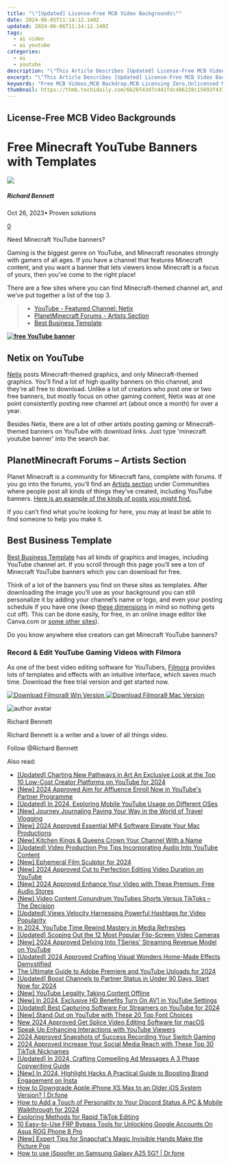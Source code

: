 ```yaml
---
title: "\"[Updated] License-Free MCB Video Backgrounds\""
date: 2024-06-05T11:14:12.140Z
updated: 2024-06-06T11:14:12.140Z
tags:
  - ai video
  - ai youtube
categories:
  - ai
  - youtube
description: "\"This Article Describes [Updated] License-Free MCB Video Backgrounds\""
excerpt: "\"This Article Describes [Updated] License-Free MCB Video Backgrounds\""
keywords: "Free MCB Videos,MCB Backdrop,MCB Licensing Zero,Unlicensed MCB Bgd,No Cost MCB Bgs,MCB Backgrounds Free,Open Access MCB Bgs"
thumbnail: https://thmb.techidaily.com/6b26f43d7c441fdc486228c15693f43761df84b70dc520fe3fec90378bd8cb5b.jpg
---
```


## License-Free MCB Video Backgrounds

# Free Minecraft YouTube Banners with Templates

![](https://images.wondershare.com/filmora/article-images/richard-bennett.jpg)

##### Richard Bennett

 Oct 26, 2023• Proven solutions

[0](#commentsBoxSeoTemplate)

Need Minecraft YouTube banners?

Gaming is the biggest genre on YouTube, and Minecraft resonates strongly with gamers of all ages. If you have a channel that features Minecraft content, and you want a banner that lets viewers know Minecraft is a focus of yours, then you’ve come to the right place!

There are a few sites where you can find Minecraft-themed channel art, and we’ve put together a list of the top 3.

> * [YouTube - Featured Channel: Netix](#netix)
> * [PlanetMinecraft Forums - Artists Section](#planetminecraft)
> * [Best Business Template](#bbt)

[**![free YouTube banner](https://images.wondershare.com/filmora/article-images/50-free-youtube-banners-banner.jpg)**](https://tools.techidaily.com/wondershare/filmora/download/)

## Netix on YouTube

[Netix](https://www.youtube.com/channel/UCLW2fOeUEhu7kBvZwlOTZ4A/featured) posts Minecraft-themed graphics, and only Minecraft-themed graphics. You'll find a lot of high quality banners on this channel, and they're all free to download. Unlike a lot of creators who post one or two free banners, but mostly focus on other gaming content, Netix was at one point consistently posting new channel art (about once a month) for over a year.

Besides Netix, there are a lot of other artists posting gaming or Minecraft-themed banners on YouTube with download links. Just type 'minecraft youtube banner' into the search bar.

## PlanetMinecraft Forums – Artists Section

Planet Minecraft is a community for Minecraft fans, complete with forums. If you go into the forums, you’ll find an [Artists section](https://www.planetminecraft.com/forums/communities/artists) under Communities where people post all kinds of things they’ve created, including YouTube banners. [Here is an example of the kinds of posts you might find.](https://www.planetminecraft.com/forums/communities/artists/minecraft-youtube-banner-templat-441572/)

If you can’t find what you’re looking for here, you may at least be able to find someone to help you make it.

## Best Business Template

[Best Business Template](https://www.soccerbbc.com/11525/minecraft-youtube-banner.html) has all kinds of graphics and images, including YouTube channel art. If you scroll through this page you’ll see a ton of Minecraft YouTube banners which you can download for free.

Think of a lot of the banners you find on these sites as templates. After downloading the image you’ll use as your background you can still personalize it by adding your channel’s name or logo, and even your posting schedule if you have one (keep [these dimensions](https://tools.techidaily.com/wondershare/filmora/download/) in mind so nothing gets cut off). This can be done easily, for free, in an online image editor like Canva.com or [some other sites](https://tools.techidaily.com/wondershare/filmora/download/)).

Do you know anywhere else creators can get Minecraft YouTube banners?

### Record & Edit YouTube Gaming Videos with Filmora

As one of the best video editing software for YouTubers, [Filmora](https://tools.techidaily.com/wondershare/filmora/download/) provides lots of templates and effects with an intuitive interface, which saves much time. Download the free trial version and get started now.

[![Download Filmora9 Win Version](https://images.wondershare.com/filmora/guide/download-btn-win.jpg) ](https://tools.techidaily.com/wondershare/filmora/download/) [![Download Filmora9 Mac Version](https://images.wondershare.com/filmora/guide/download-btn-mac.jpg) ](https://tools.techidaily.com/wondershare/filmora/download/)

![author avatar](https://images.wondershare.com/filmora/article-images/richard-bennett.jpg)

Richard Bennett

Richard Bennett is a writer and a lover of all things video.

Follow @Richard Bennett

<span class="atpl-alsoreadstyle">Also read:</span>
<div><ul>
<li><a href="https://facebook-video-footage.techidaily.com/updated-charting-new-pathways-in-art-an-exclusive-look-at-the-top-10-low-cost-creator-platforms-on-youtube-for-2024/"><u>[Updated] Charting New Pathways in Art  An Exclusive Look at the Top 10 Low-Cost Creator Platforms on YouTube for 2024</u></a></li>
<li><a href="https://facebook-video-footage.techidaily.com/new-2024-approved-aim-for-affluence-enroll-now-in-youtubes-partner-programme/"><u>[New] 2024 Approved  Aim for Affluence  Enroll Now in YouTube's Partner Programme</u></a></li>
<li><a href="https://facebook-video-footage.techidaily.com/updated-in-2024-exploring-mobile-youtube-usage-on-different-oses/"><u>[Updated] In 2024, Exploring Mobile YouTube Usage on Different OSes</u></a></li>
<li><a href="https://facebook-video-footage.techidaily.com/new-journey-journaling-paving-your-way-in-the-world-of-travel-vlogging/"><u>[New] Journey Journaling  Paving Your Way in the World of Travel Vlogging</u></a></li>
<li><a href="https://facebook-video-footage.techidaily.com/new-2024-approved-essential-mp4-software-elevate-your-mac-productions/"><u>[New] 2024 Approved  Essential MP4 Software  Elevate Your Mac Productions</u></a></li>
<li><a href="https://facebook-video-footage.techidaily.com/new-kitchen-kings-and-queens-crown-your-channel-with-a-name/"><u>[New] Kitchen Kings & Queens  Crown Your Channel With a Name</u></a></li>
<li><a href="https://facebook-video-footage.techidaily.com/updated-video-production-pro-tips-incorporating-audio-into-youtube-content/"><u>[Updated] Video Production Pro Tips  Incorporating Audio Into YouTube Content</u></a></li>
<li><a href="https://facebook-video-footage.techidaily.com/new-ephemeral-film-sculptor-for-2024/"><u>[New] Ephemeral Film Sculptor for 2024</u></a></li>
<li><a href="https://facebook-video-footage.techidaily.com/new-2024-approved-cut-to-perfection-editing-video-duration-on-youtube/"><u>[New] 2024 Approved  Cut to Perfection  Editing Video Duration on YouTube</u></a></li>
<li><a href="https://facebook-video-footage.techidaily.com/new-2024-approved-enhance-your-video-with-these-premium-free-audio-stores/"><u>[New] 2024 Approved  Enhance Your Video with These Premium, Free Audio Stores</u></a></li>
<li><a href="https://facebook-video-footage.techidaily.com/new-video-content-conundrum-youtubes-shorts-versus-tiktoks-the-decision/"><u>[New] Video Content Conundrum  YouTubes Shorts Versus TikToks – The Decision</u></a></li>
<li><a href="https://facebook-video-footage.techidaily.com/updated-views-velocity-harnessing-powerful-hashtags-for-video-popularity/"><u>[Updated] Views Velocity  Harnessing Powerful Hashtags for Video Popularity</u></a></li>
<li><a href="https://facebook-video-footage.techidaily.com/in-2024-youtube-time-rewind-mastery-in-media-refreshes/"><u>In 2024, YouTube Time Rewind  Mastery in Media Refreshes</u></a></li>
<li><a href="https://facebook-video-footage.techidaily.com/updated-scoping-out-the-12-most-popular-flip-screen-video-cameras/"><u>[Updated] Scoping Out the 12 Most Popular Flip-Screen Video Cameras</u></a></li>
<li><a href="https://facebook-video-footage.techidaily.com/new-2024-approved-delving-into-tseries-streaming-revenue-model-on-youtube/"><u>[New] 2024 Approved  Delving Into TSeries' Streaming Revenue Model on YouTube</u></a></li>
<li><a href="https://facebook-video-footage.techidaily.com/updated-2024-approved-crafting-visual-wonders-home-made-effects-demystified/"><u>[Updated] 2024 Approved  Crafting Visual Wonders  Home-Made Effects Demystified</u></a></li>
<li><a href="https://facebook-video-footage.techidaily.com/the-ultimate-guide-to-adobe-premiere-and-youtube-uploads-for-2024/"><u>The Ultimate Guide to Adobe Premiere and YouTube Uploads for 2024</u></a></li>
<li><a href="https://facebook-video-footage.techidaily.com/updated-boost-channels-to-partner-status-in-under-90-days-start-now-for-2024/"><u>[Updated] Boost Channels to Partner Status in Under 90 Days, Start Now for 2024</u></a></li>
<li><a href="https://facebook-video-footage.techidaily.com/new-youtube-legality-taking-content-offline/"><u>[New] YouTube Legality  Taking Content Offline</u></a></li>
<li><a href="https://facebook-video-footage.techidaily.com/new-in-2024-exclusive-hd-benefits-turn-on-av1-in-youtube-settings/"><u>[New] In 2024, Exclusive HD Benefits  Turn On AV1 in YouTube Settings</u></a></li>
<li><a href="https://facebook-video-footage.techidaily.com/updated-best-capturing-software-for-streamers-on-youtube-for-2024/"><u>[Updated] Best Capturing Software For Streamers on YouTube for 2024</u></a></li>
<li><a href="https://youtube-help.techidaily.com/new-stand-out-on-youtube-with-these-20-top-font-choices/"><u>[New] Stand Out on YouTube with These 20 Top Font Choices</u></a></li>
<li><a href="https://smart-video-creator.techidaily.com/new-2024-approved-get-splice-video-editing-software-for-macos/"><u>New 2024 Approved Get Splice Video Editing Software for macOS</u></a></li>
<li><a href="https://extra-resources.techidaily.com/speak-up-enhancing-interactions-with-youtube-viewers/"><u>Speak Up  Enhancing Interactions with YouTube Viewers</u></a></li>
<li><a href="https://screen-capture.techidaily.com/2024-approved-snapshots-of-success-recording-your-switch-gaming/"><u>2024 Approved  Snapshots of Success  Recording Your Switch Gaming</u></a></li>
<li><a href="https://tiktok-videos.techidaily.com/2024-approved-increase-your-social-media-reach-with-these-top-30-tiktok-nicknames/"><u>2024 Approved  Increase Your Social Media Reach with These Top 30 TikTok Nicknames</u></a></li>
<li><a href="https://facebook-video-content.techidaily.com/updated-in-2024-crafting-compelling-ad-messages-a-3-phase-copywriting-guide/"><u>[Updated] In 2024, Crafting Compelling Ad Messages  A 3 Phase Copywriting Guide</u></a></li>
<li><a href="https://instagram-video-recordings.techidaily.com/new-in-2024-highlight-hacks-a-practical-guide-to-boosting-brand-engagement-on-insta/"><u>[New] In 2024, Highlight Hacks  A Practical Guide to Boosting Brand Engagement on Insta</u></a></li>
<li><a href="https://techidaily.com/how-to-downgrade-apple-iphone-xs-max-to-an-older-ios-system-version-drfone-by-drfone-ios-system-repair-ios-system-repair/"><u>How to Downgrade Apple iPhone XS Max to an Older iOS System Version? | Dr.fone</u></a></li>
<li><a href="https://discord-videos.techidaily.com/how-to-add-a-touch-of-personality-to-your-discord-status-a-pc-and-mobile-walkthrough-for-2024/"><u>How to Add a Touch of Personality to Your Discord Status  A PC & Mobile Walkthrough for 2024</u></a></li>
<li><a href="https://tiktok-video-recordings.techidaily.com/exploring-methods-for-rapid-tiktok-editing/"><u>Exploring Methods for Rapid TikTok Editing</u></a></li>
<li><a href="https://android-unlock.techidaily.com/10-easy-to-use-frp-bypass-tools-for-unlocking-google-accounts-on-asus-rog-phone-8-pro-by-drfone-android/"><u>10 Easy-to-Use FRP Bypass Tools for Unlocking Google Accounts On Asus ROG Phone 8 Pro</u></a></li>
<li><a href="https://snapchat-videos.techidaily.com/new-expert-tips-for-snapchats-magic-invisible-hands-make-the-picture-pop/"><u>[New] Expert Tips for Snapchat's Magic  Invisible Hands Make the Picture Pop</u></a></li>
<li><a href="https://change-location.techidaily.com/how-to-use-ispoofer-on-samsung-galaxy-a25-5g-drfone-by-drfone-virtual-android/"><u>How to use iSpoofer on Samsung Galaxy A25 5G? | Dr.fone</u></a></li>
</ul></div>

<ins class="adsbygoogle"
      style="display:block"
      data-ad-client="ca-pub-7571918770474297"
      data-ad-slot="8358498916"
      data-ad-format="auto"
      data-full-width-responsive="true"></ins>